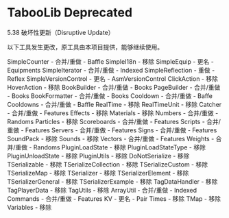 # TabooLib Deprecated

5.38 破坏性更新（Disruptive Update）

 以下工具发生更改，原工具由本项目提供，能够继续使用。

SimpleCounter - 合并/重做 - Baffle
SimpleI18n - 移除
SimpleEquip - 更名 - Equipments
SimpleIterator - 合并/重做 - Indexed
SimpleReflection - 重做 - Reflex
SimpleVersionControl - 更名 - AsmVersionControl
ClickAction - 移除
HoverAction - 移除
BookBuilder - 合并/重做 - Books
PageBuilder - 合并/重做 - Books
BookFormatter - 合并/重做 - Books
Cooldown - 合并/重做 - Baffe
Cooldowns - 合并/重做 - Baffle
RealTime - 移除
RealTimeUnit - 移除
Catcher - 合并/重做 - Features
Effects - 移除
Materials - 移除
Numbers - 合并/重做 - Randoms
Particles - 移除
Scoreboards - 合并/重做 - Features
Scripts - 合并/重做 - Features
Servers - 合并/重做 - Features
Signs - 合并/重做 - Features
SoundPack - 移除
Sounds - 移除
Vectors - 合并/重做 - Features
Weights - 合并/重做 - Randoms
PluginLoadState - 移除
PluginLoadStateType - 移除
PluginUnloadState - 移除
PluginUtils - 移除
DoNotSerialize - 移除
TSerializable - 移除
TSerializeCollection - 移除
TSerializeCustom - 移除
TSerializeMap - 移除
TSerializer - 移除
TSerializerElement - 移除
TSerializerGeneral - 移除
TSerializerExample - 移除
TagDataHandler - 移除
TagPlayerData - 移除
TagUtils - 移除
ArrayUtil - 合并/重做 - Indexed
Commands - 合并/重做 - Features
KV - 更名 - Pair
Times - 移除
TMap - 移除
Variables - 移除
